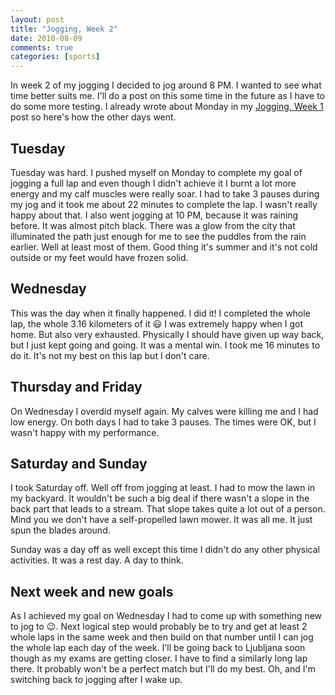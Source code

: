 ```yaml
---
layout: post
title: "Jogging, Week 2"
date: 2010-08-09
comments: true
categories: [sports]
---
```


In week 2 of my jogging I decided to jog around 8 PM. I wanted to see what time better suits me. I'll do a post on this some time in the future as I have to do some more testing. I already wrote about Monday in my [Jogging, Week 1][jogging-week1] post so here's how the other days went.

## Tuesday

Tuesday was hard. I pushed myself on Monday to complete my goal of jogging a full lap and even though I didn't achieve it I burnt a lot more energy and my calf muscles were really soar. I had to take 3 pauses during my jog and it took me about 22 minutes to complete the lap. I wasn't really happy about that. I also went jogging at 10 PM, because it was raining before. It was almost pitch black. There was a glow from the city that illuminated the path just enough for me to see the puddles from the rain earlier. Well at least most of them. Good thing it's summer and it's not cold outside or my feet would have frozen solid.

## Wednesday

This was the day when it finally happened. I did it! I completed the whole lap, the whole 3.16 kilometers of it :smiley: I was extremely happy when I got home. But also very exhausted. Physically I should have given up way back, but I just kept going and going. It was a mental win. I took me 16 minutes to do it. It's not my best on this lap but I don't care.

## Thursday and Friday

On Wednesday I overdid myself again. My calves were killing me and I had low energy. On both days I had to take 3 pauses. The times were OK, but I wasn't happy with my performance.

## Saturday and Sunday

I took Saturday off. Well off from jogging at least. I had to mow the lawn in my backyard. It wouldn't be such a big deal if there wasn't a slope in the back part that leads to a stream. That slope takes quite a lot out of a person. Mind you we don't have a self-propelled lawn mower. It was all me. It just spun the blades around.

Sunday was a day off as well except this time I didn't do any other physical activities. It was a rest day. A day to think.

## Next week and new goals

As I achieved my goal on Wednesday I had to come up with something new to jog to :wink:. Next logical step would probably be to try and get at least 2 whole laps in the same week and then build on that number until I can jog the whole lap each day of the week. I'll be going back to Ljubljana soon though as my exams are getting closer. I have to find a similarly long lap there. It probably won't be a perfect match but I'll do my best. Oh, and I'm switching back to jogging after I wake up.

[jogging-week1]: /blog/jogging-week-1 "Jogging, Week 1"
